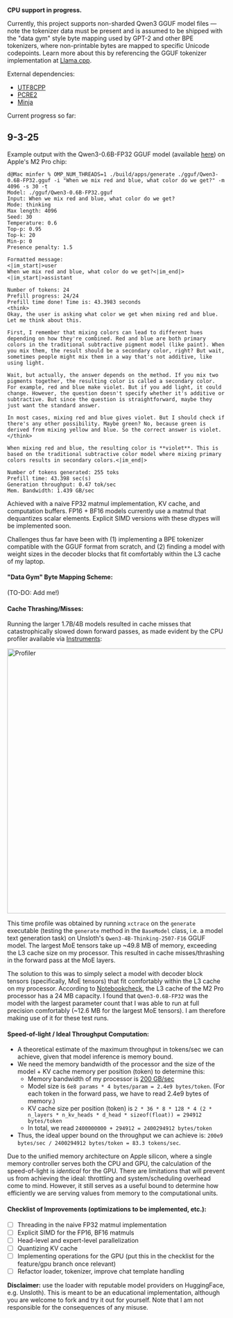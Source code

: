 **CPU support in progress.**

Currently, this project supports non-sharded Qwen3 GGUF model files — note the tokenizer data must be present and is assumed to be shipped with the "data gym" style byte mapping used by GPT-2 and other BPE tokenizers, where non-printable bytes are mapped to specific Unicode codepoints. Learn more about this by referencing the GGUF tokenizer implementation at [Llama.cpp](https://github.com/ggml-org/llama.cpp/blob/master/README.md).

External dependencies:
- [UTF8CPP](https://github.com/nemtrif/utfcpp)
- [PCRE2](https://github.com/PCRE2Project/pcre2)
- [Minja](https://github.com/google/minja)

Current progress so far:

## 9-3-25

Example output with the Qwen3-0.6B-FP32 GGUF model (available [here](https://huggingface.co/huggit0000/Qwen3-0.6B-GGUF-FP32)) on Apple's M2 Pro chip:

```
d@Mac minfer % OMP_NUM_THREADS=1 ./build/apps/generate ./gguf/Qwen3-0.6B-FP32.gguf -i "When we mix red and blue, what color do we get?" -m 4096 -s 30 -t
Model: ./gguf/Qwen3-0.6B-FP32.gguf
Input: When we mix red and blue, what color do we get?
Mode: thinking
Max length: 4096
Seed: 30
Temperature: 0.6
Top-p: 0.95
Top-k: 20
Min-p: 0
Presence penalty: 1.5

Formatted message:
<|im_start|>user
When we mix red and blue, what color do we get?<|im_end|>
<|im_start|>assistant

Number of tokens: 24
Prefill progress: 24/24
Prefill time done! Time is: 43.3983 seconds
<think>
Okay, the user is asking what color we get when mixing red and blue. Let me think about this.

First, I remember that mixing colors can lead to different hues depending on how they're combined. Red and blue are both primary colors in the traditional subtractive pigment model (like paint). When you mix them, the result should be a secondary color, right? But wait, sometimes people might mix them in a way that's not additive, like using light.

Wait, but actually, the answer depends on the method. If you mix two pigments together, the resulting color is called a secondary color. For example, red and blue make violet. But if you add light, it could change. However, the question doesn't specify whether it's additive or subtractive. But since the question is straightforward, maybe they just want the standard answer.

In most cases, mixing red and blue gives violet. But I should check if there's any other possibility. Maybe green? No, because green is derived from mixing yellow and blue. So the correct answer is violet.
</think>

When mixing red and blue, the resulting color is **violet**. This is based on the traditional subtractive color model where mixing primary colors results in secondary colors.<|im_end|>

Number of tokens generated: 255 toks
Prefill time: 43.398 sec(s)
Generation throughput: 0.47 tok/sec
Mem. Bandwidth: 1.439 GB/sec
```

Achieved with a naive FP32 matmul implementation, KV cache, and computation buffers. FP16 + BF16 models currently use a matmul that dequantizes scalar elements. Explicit SIMD versions with these dtypes will be implemented soon.

Challenges thus far have been with (1) implementing a BPE tokenizer compatible with the GGUF format from scratch, and (2) finding a model with weight sizes in the decoder blocks that fit comfortably within the L3 cache of my laptop.

#### "Data Gym" Byte Mapping Scheme:

(TO-DO: Add me!)

#### Cache Thrashing/Misses:
Running the larger 1.7B/4B models resulted in cache misses that catastrophically slowed down forward passes, as made evident by the CPU profiler available via [Instruments](https://developer.apple.com/tutorials/instruments):

<img width="1297" height="610" alt="Profiler" src="https://github.com/user-attachments/assets/5db10fc2-922a-4afc-8758-4d6294a5632f" />

This time profile was obtained by running `xctrace` on the `generate` executable (testing the `generate` method in the `BaseModel` class, i.e. a model text generation task) on Unsloth's `Qwen3-4B-Thinking-2507-F16` GGUF model. The largest MoE tensors take up ~49.8 MB of memory, exceeding the L3 cache size on my processor. This resulted in cache misses/thrashing in the forward pass at the MoE layers.

The solution to this was to simply select a model with decoder block tensors (specifically, MoE tensors) that fit comfortably within the L3 cache on my processor. According to [Notebookcheck](https://www.notebookcheck.net/Apple-M2-Pro-Processor-Benchmarks-and-Specs.682450.0.html), the L3 cache of the M2 Pro processor has a 24 MB capacity. I found that `Qwen3-0.6B-FP32` was the model with the largest parameter count that I was able to run at full precision comfortably (~12.6 MB for the largest MoE tensors). I am therefore making use of it for these test runs.

#### Speed-of-light / Ideal Throughput Computation:
- A theoretical estimate of the maximum throughput in tokens/sec we can achieve, given that model inference is memory bound.
- We need the memory bandwidth of the processor and the size of the model + KV cache memory per position (token) to determine this:
  - Memory bandwidth of my processor is [200 GB/sec](https://www.notebookcheck.net/Apple-M2-Pro-Processor-Benchmarks-and-Specs.682450.0.html)
  - Model size is `6e8 params * 4 bytes/param = 2.4e9 bytes/token`. (For each token in the forward pass, we have to read 2.4e9 bytes of memory.)
  - KV cache size per position (token) is `2 * 36 * 8 * 128 * 4 (2 * n_layers * n_kv_heads * d_head * sizeof(float)) = 294912 bytes/token`
  - In total, we read `2400000000 + 294912 = 2400294912 bytes/token`
- Thus, the ideal upper bound on the throughput we can achieve is: `200e9 bytes/sec / 2400294912 bytes/token = 83.3 tokens/sec`.

Due to the unified memory architecture on Apple silicon, where a single memory controller serves both the CPU and GPU, the calculation of the speed-of-light is *identical* for the GPU. There are limitations that will prevent us from achieving the ideal: throttling and system/scheduling overhead come to mind. However, it still serves as a useful bound to determine how efficiently we are serving values from memory to the computational units.

#### Checklist of Improvements (optimizations to be implemented, etc.):
- [ ] Threading in the naive FP32 matmul implementation
- [ ] Explicit SIMD for the FP16, BF16 matmuls
- [ ] Head-level and expert-level parallelization
- [ ] Quantizing KV cache
- [ ] Implementing operations for the GPU (put this in the checklist for the feature/gpu branch once relevant)
- [ ] Refactor loader, tokenizer, improve chat template handling

**Disclaimer:** use the loader with reputable model providers on HuggingFace, e.g. Unsloth). This is meant to be an educational implementation, although you are welcome to fork and try it out for yourself. Note that I am not responsible for the consequences of any misuse.
